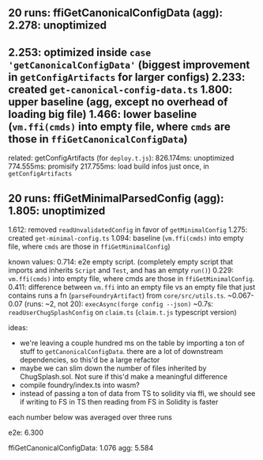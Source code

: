 20 runs:
ffiGetCanonicalConfigData (agg):
2.278: unoptimized
---
2.253: optimized inside `case 'getCanonicalConfigData'` (biggest improvement in `getConfigArtifacts` for larger configs)
2.233: created `get-canonical-config-data.ts`
1.800: upper baseline (agg, except no overhead of loading big file)
1.466: lower baseline (`vm.ffi(cmds)` into empty file, where `cmds` are those in `ffiGetCanonicalConfigData`)
---
related:
getConfigArtifacts (for `deploy.t.js`):
826.174ms: unoptimized
774.555ms: promisify
217.755ms: load build infos just once, in `getConfigArtifacts`

20 runs:
ffiGetMinimalParsedConfig (agg):
1.805: unoptimized
---
1.612: removed `readUnvalidatedConfig` in favor of `getMinimalConfig`
1.275: created `get-minimal-config.ts`
1.094: baseline (`vm.ffi(cmds)` into empty file, where `cmds` are those in `ffiGetMinimalConfig`)


known values:
0.714: e2e empty script. (completely empty script that imports and inherits `Script` and `Test`, and has an empty `run()`)
0.229: `vm.ffi(cmds)` into empty file, where cmds are those in `ffiGetMinimalConfig`.
0.411: difference between `vm.ffi` into an empty file vs an empty file that just contains runs a fn (`parseFoundryArtifact`) from `core/src/utils.ts`.
~0.067-0.07 (runs: ~2, not 20): `execAsync(forge config --json)`
~0.7s: `readUserChugSplashConfig` on `claim.ts` (`claim.t.js` typescript version)

ideas:
- we're leaving a couple hundred ms on the table by importing a ton of stuff to `getCanonicalConfigData`. there are a lot of downstream dependencies, so this'd be a large refactor
- maybe we can slim down the number of files inherited by ChugSplash.sol. Not sure if this'd make a meaningful difference
- compile foundry/index.ts into wasm?
- instead of passing a ton of data from TS to solidity via ffi, we should see if writing to FS in TS then reading from FS in Solidity is faster




each number below was averaged over three runs

e2e:
6.300

ffiGetCanonicalConfigData:
1.076
agg: 5.584
